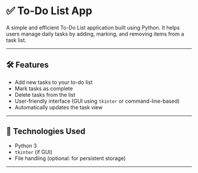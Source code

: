 # ✅ To-Do List App

A simple and efficient To-Do List application built using Python. It helps users manage daily tasks by adding, marking, and removing items from a task list.

---

## 🛠 Features

- Add new tasks to your to-do list
- Mark tasks as complete
- Delete tasks from the list
- User-friendly interface (GUI using `tkinter` or command-line-based)
- Automatically updates the task view

---

## 🧰 Technologies Used

- Python 3
- `tkinter` (if GUI)
- File handling (optional: for persistent storage)

---
